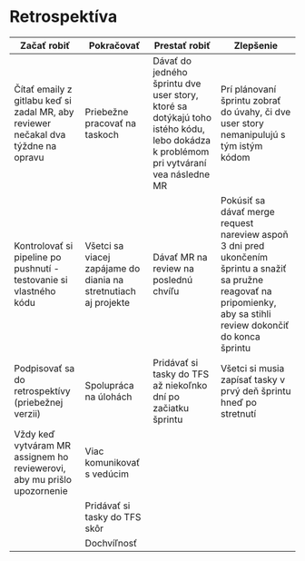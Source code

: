 # Retrospektíva

| **Začať robiť** | **Pokračovať** | **Prestať robiť** | **Zlepšenie** |
|-----------------|----------------|-------------------|---------------|
| Čítať emaily z gitlabu keď si zadal MR, aby reviewer nečakal dva týždne na opravu	| Priebežne pracovať na taskoch	| Dávať do jedného šprintu dve user story, ktoré sa dotýkajú toho istého kódu, lebo dokádza k problémom pri vytváraní vea následne MR	| Prí plánovaní šprintu zobrať do úvahy, či dve user story nemanipulujú s tým istým kódom |
| Kontrolovať si pipeline po pushnutí - testovanie si vlastného kódu	| Všetci sa viacej zapájame do diania na stretnutiach aj projekte	| Dávať MR na review na poslednú chvíľu	| Pokúsiť sa dávať merge request nareview aspoň 3 dni pred ukončením šprintu a snažiť sa pružne reagovať na pripomienky, aby sa stihli review dokončiť do konca šprintu |
| Podpisovať sa do retrospektívy (priebežnej verzii)	| Spolupráca na úlohách	| Pridávať si tasky do TFS až niekoľnko dní po začiatku šprintu	| Všetci si musia zapísať tasky v prvý deň šprintu hneď po stretnutí |
| Vždy keď vytváram MR assignem ho reviewerovi, aby mu prišlo upozornenie	| Viac komunikovať s vedúcim | | |
| | Pridávať si tasky do TFS skôr | | |
| | Dochvíľnosť | | |
